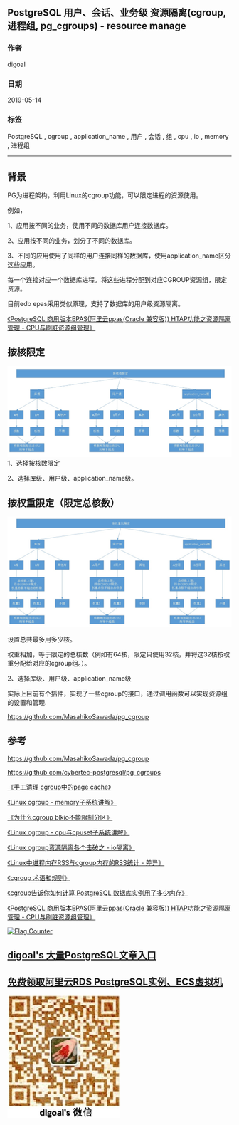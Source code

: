 ## PostgreSQL 用户、会话、业务级 资源隔离(cgroup, 进程组, pg_cgroups) - resource manage   
                                                                                                                                                
### 作者                                                                                                                                                
digoal                                                                                                                                                
                                                                                                                                                
### 日期                                                                                                                                                
2019-05-14                                                                                                                                                
                                                                                                                                                
### 标签                                                                                                                                                
PostgreSQL , cgroup  , application_name , 用户 , 会话 , 组 , cpu , io , memory , 进程组        
                                                               
----                                                                                                                                          
                                                                                                                                            
## 背景        
PG为进程架构，利用Linux的cgroup功能，可以限定进程的资源使用。  
  
  
例如，  
  
1、应用按不同的业务，使用不同的数据库用户连接数据库。  
  
2、应用按不同的业务，划分了不同的数据库。  
  
3、不同的应用使用了同样的用户连接同样的数据库，使用application_name区分这些应用。  
  
每一个连接对应一个数据库进程。将这些进程分配到对应CGROUP资源组，限定资源。  
  
目前edb epas采用类似原理，支持了数据库的用户级资源隔离。  
  
[《PostgreSQL 商用版本EPAS(阿里云ppas(Oracle 兼容版)) HTAP功能之资源隔离管理 - CPU与刷脏资源组管理》](../201801/20180113_01.md)  
  
## 按核限定  
![pic](20190514_01_pic_001.jpg)  
1、选择按核数限定  
  
2、选择库级、用户级、application_name级。  
  
## 按权重限定（限定总核数）  
  
![pic](20190514_01_pic_002.jpg)  
  
设置总共最多用多少核。  
  
权重相加，等于限定的总核数（例如有64核，限定只使用32核，并将这32核按权重分配给对应的cgroup组。）。  
  
2、选择库级、用户级、application_name级  
  
实际上目前有个插件，实现了一些cgroup的接口，通过调用函数可以实现资源组的设置和管理.   
  
https://github.com/MasahikoSawada/pg_cgroup   
  
## 参考  
https://github.com/MasahikoSawada/pg_cgroup  
  
https://github.com/cybertec-postgresql/pg_cgroups   
  
[《手工清理 cgroup中的page cache》](../201708/20170817_02.md)    
  
[《Linux cgroup - memory子系统讲解》](../201701/20170111_02.md)    
  
[《为什么cgroup blkio不能限制分区》](../201608/20160811_01.md)    
  
[《Linux cgroup - cpu与cpuset子系统讲解》](../201606/20160613_01.md)    
  
[《Linux cgroup资源隔离各个击破之 - io隔离》](../201606/20160611_01.md)    
  
[《Linux中进程内存RSS与cgroup内存的RSS统计 - 差异》](../201606/20160608_02.md)    
  
[《cgroup 术语和规则》](../201602/20160215_01.md)    
  
[《cgroup告诉你如何计算 PostgreSQL 数据库实例用了多少内存》](../201509/20150926_01.md)    
  
[《PostgreSQL 商用版本EPAS(阿里云ppas(Oracle 兼容版)) HTAP功能之资源隔离管理 - CPU与刷脏资源组管理》](../201801/20180113_01.md)    
  
  
  
<a rel="nofollow" href="http://info.flagcounter.com/h9V1"  ><img src="http://s03.flagcounter.com/count/h9V1/bg_FFFFFF/txt_000000/border_CCCCCC/columns_2/maxflags_12/viewers_0/labels_0/pageviews_0/flags_0/"  alt="Flag Counter"  border="0"  ></a>  
  
  
## [digoal's 大量PostgreSQL文章入口](https://github.com/digoal/blog/blob/master/README.md "22709685feb7cab07d30f30387f0a9ae")
  
  
## [免费领取阿里云RDS PostgreSQL实例、ECS虚拟机](https://free.aliyun.com/ "57258f76c37864c6e6d23383d05714ea")
  
  
![digoal's weixin](../pic/digoal_weixin.jpg "f7ad92eeba24523fd47a6e1a0e691b59")
  
